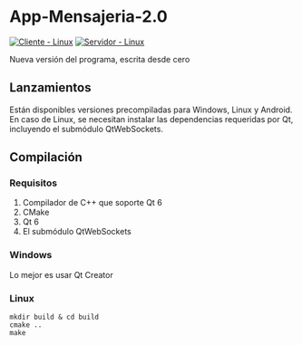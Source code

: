 # App-Mensajeria-2.0
[![Cliente - Linux](https://github.com/GrageraE/App-Mensajeria-2.0/actions/workflows/Cliente-linux-cmake.yml/badge.svg)](https://github.com/GrageraE/App-Mensajeria-2.0/actions/workflows/Cliente-linux-cmake.yml)
[![Servidor - Linux](https://github.com/GrageraE/App-Mensajeria-2.0/actions/workflows/Servidor-linux-cmake.yml/badge.svg)](https://github.com/GrageraE/App-Mensajeria-2.0/actions/workflows/Servidor-linux-cmake.yml)

Nueva versión del programa, escrita desde cero
## Lanzamientos
Están disponibles versiones precompiladas para Windows, Linux y Android. En caso de Linux, se necesitan instalar las dependencias requeridas por Qt, incluyendo el submódulo QtWebSockets.
## Compilación
### Requisitos
1. Compilador de C++ que soporte Qt 6
2. CMake
3. Qt 6
4. El submódulo QtWebSockets
### Windows
Lo mejor es usar Qt Creator
### Linux
```
mkdir build & cd build
cmake ..
make
```
